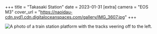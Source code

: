 +++
title = "Takasaki Station"
date = 2023-01-31
[extra]
camera = "EOS M3"
cover_url = "https://naoidau-cdn.syd1.cdn.digitaloceanspaces.com/gallery/IMG_3607.jpg"
+++

![A photo of a train station platform with the tracks veering off to the left.](https://naoidau-cdn.syd1.cdn.digitaloceanspaces.com/gallery/IMG_3607.jpg)
